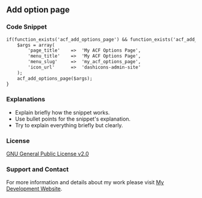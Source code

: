 ## Add option page

### Code Snippet

```markdown
if(function_exists('acf_add_options_page') && function_exists('acf_add_options_sub_page')) {
    $args = array(
        'page_title'    =>  'My ACF Options Page',
        'menu_title'    =>  'My ACF Options Page',
        'menu_slug'     =>  'my_acf_options_page',
        'icon_url'      =>  'dashicons-admin-site'
    );
    acf_add_options_page($args);
}
```
### Explanations
- Explain briefly how the snippet works.
- Use bullet points for the snippet's explanation.
- Try to explain everything briefly but clearly.

### License

[GNU General Public License v2.0](https://github.com/dedewiweka/snippets/blob/main/LICENSE)


### Support and Contact

For more information and details about my work please visit [My Development Website](https://dede.wiweka.com/development).